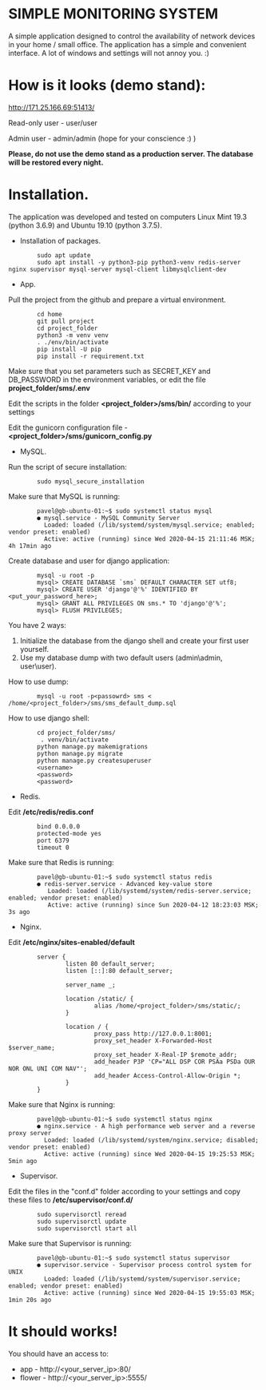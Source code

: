 # SIMPLE MONITORING SYSTEM

A simple application designed to control the availability of network devices in your home / small office. The application has a simple and convenient interface. A lot of windows and settings will not annoy you. :)

# How is it looks (demo stand):
http://171.25.166.69:51413/

Read-only user - user/user

Admin user - admin/admin (hope for your conscience :) )

**Please, do not use the demo stand as a production server. The database will be restored every night.**

# Installation.

The application was developed and tested on computers Linux Mint 19.3 (python 3.6.9) and Ubuntu 19.10 (python 3.7.5).

+ Installation of packages.
```
        sudo apt update
        sudo apt install -y python3-pip python3-venv redis-server nginx supervisor mysql-server mysql-client libmysqlclient-dev
```

+ App.

Pull the project from the github and prepare a virtual environment.
```
        cd home
        git pull project
        cd project_folder
        python3 -m venv venv
        . ./env/bin/activate
        pip install -U pip
        pip install -r requirement.txt
```

Make sure that you set parameters such as SECRET_KEY and DB_PASSWORD in the environment variables,
or edit the file **project_folder/sms/.env**

Edit the scripts in the folder **<project_folder>/sms/bin/** according to your settings

Edit the gunicorn configuration file - **<project_folder>/sms/gunicorn_config.py**

+ MySQL.

Run the script of secure installation:
```
        sudo mysql_secure_installation
```

Make sure that MySQL is running:
```
        pavel@gb-ubuntu-01:~$ sudo systemctl status mysql
        ● mysql.service - MySQL Community Server
          Loaded: loaded (/lib/systemd/system/mysql.service; enabled; vendor preset: enabled)
          Active: active (running) since Wed 2020-04-15 21:11:46 MSK; 4h 17min ago

```

Create database and user for django application:
```
        mysql -u root -p
        mysql> CREATE DATABASE `sms` DEFAULT CHARACTER SET utf8;
        mysql> CREATE USER 'django'@'%' IDENTIFIED BY <put_your_password_here>;
        mysql> GRANT ALL PRIVILEGES ON sms.* TO 'django'@'%';
        mysql> FLUSH PRIVILEGES;
```

You have 2 ways:
1) Initialize the database from the django shell and create your first user yourself.
2) Use my database dump with two default users (admin\admin, user\user).

How to use dump:
```
        mysql -u root -p<passowrd> sms < /home/<project_folder>/sms/sms_default_dump.sql
```

How to use django shell:
```
        cd project_folder/sms/
         . venv/bin/activate
        python manage.py makemigrations
        python manage.py migrate
        python manage.py createsuperuser
        <username>
        <password>
        <password>
```

+ Redis.

Edit **/etc/redis/redis.conf**
```
        bind 0.0.0.0
        protected-mode yes
        port 6379
        timeout 0
```

Make sure that Redis is running:
```
        pavel@gb-ubuntu-01:~$ sudo systemctl status redis
        ● redis-server.service - Advanced key-value store
           Loaded: loaded (/lib/systemd/system/redis-server.service; enabled; vendor preset: enabled)
           Active: active (running) since Sun 2020-04-12 18:23:03 MSK; 3s ago
```

+ Nginx.

Edit **/etc/nginx/sites-enabled/default**
```
        server {
                listen 80 default_server;
                listen [::]:80 default_server;

                server_name _;

                location /static/ {
                        alias /home/<project_folder>/sms/static/;
                }

                location / {
                        proxy_pass http://127.0.0.1:8001;
                        proxy_set_header X-Forwarded-Host $server_name;
                        proxy_set_header X-Real-IP $remote_addr;
                        add_header P3P 'CP="ALL DSP COR PSAa PSDa OUR NOR ONL UNI COM NAV"';
                        add_header Access-Control-Allow-Origin *;
                }
        }
```

Make sure that Nginx is running:
```
        pavel@gb-ubuntu-01:~$ sudo systemctl status nginx
        ● nginx.service - A high performance web server and a reverse proxy server
          Loaded: loaded (/lib/systemd/system/nginx.service; disabled; vendor preset: enabled)
          Active: active (running) since Wed 2020-04-15 19:25:53 MSK; 5min ago
```
+ Supervisor.

Edit the files in the "conf.d" folder according to your settings and copy these files to **/etc/supervisor/conf.d/**
```
        sudo supervisorctl reread
        sudo supervisorctl update
        sudo supervisorctl start all
```

Make sure that Supervisor is running:
```
        pavel@gb-ubuntu-01:~$ sudo systemctl status supervisor
        ● supervisor.service - Supervisor process control system for UNIX
          Loaded: loaded (/lib/systemd/system/supervisor.service; enabled; vendor preset: enabled)
          Active: active (running) since Wed 2020-04-15 19:55:03 MSK; 1min 20s ago
```

# It should works!
You should have an access to:
+ app - http://<your_server_ip>:80/
+ flower - http://<your_server_ip>:5555/


